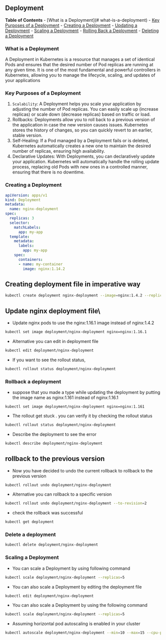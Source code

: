 <h2>Deployment</h2>

**Table of Contents**
    - [What is a Deployment](# what-is-a-deployment)
    - [Key Purposes of a Deployment](#key-purposes-of-a-deployment)
    - [Creating a Deployment](#creating-a-deployment)
    - [Updating a Deployment](#updating-a-deployment)
    - [Scaling a Deployment](#scaling-a-deployment)
    - [Rolling Back a Deployment](#rolling-back-a-deployment)
    - [Deleting a Deployment](#deleting-a-deployment)


### What is a Deployment
A Deployment in Kubernetes is a resource that manages a set of identical Pods and ensures that the desired number of Pod replicas are running at any given time. It is one of the most fundamental and powerful controllers in Kubernetes, allowing you to manage the lifecycle, scaling, and updates of your applications

### Key Purposes of a Deployment
1. `Scalability`:
    A Deployment helps you scale your application by adjusting the number of Pod replicas. You can easily scale up (increase replicas) or scale down (decrease replicas) based on traffic or load.
2. Rollbacks:
    Deployments allow you to roll back to a previous version of the application in case the new version causes issues. Kubernetes stores the history of changes, so you can quickly revert to an earlier, stable version.
3. Self-Healing:
    If a Pod managed by a Deployment fails or is deleted, Kubernetes automatically creates a new one to maintain the desired number of replicas, ensuring high availability.
4. Declarative Updates:
    With Deployments, you can declaratively update your application. Kubernetes will automatically handle the rolling update process, replacing old Pods with new ones in a controlled manner, ensuring that there is no downtime.

### Creating a Deployment
```yaml
apiVersion: apps/v1
kind: Deployment
metadata:
  name: nginx-deployment
spec:
  replicas: 3
  selector:
    matchLabels:
      app: my-app
  template:
    metadata:
      labels:
        app: my-app
    spec:
      containers:
      - name: my-container
        image: nginx:1.14.2
```
## Creating deployment file in imperative way
```bash
kubectl create deployment nginx-deployment --image=nginx:1.4.2 --replicas=3 --dry-run=client -o yaml > nginx-deployment.yaml
```
## Update nginx  deployment file\
- Update  nginx pods to use the nginx:1.16.1 image instead of nginx:1.4.2
```bash
kubectl set image deployment/nginx-deployment nginx=nginx:1.16.1
```
- Alternative you can edit in deployment file
```bash
kubectl edit deployment/nginx-deployment
```
- If you want to see the rollout status,
```bash
kubectl rollout status deployment/nginx-deployment
```
### Rollback a deployment
- suppose that you  made a type while updating the deployment by putting the image name as nginx:1.161 instead of nginx:1.16.1
```
kubectl set image deployment/nginx-deployment nginx=nginx:1.161
```
- The rollout get stuck . you can verify it by checking the rollout status 
```bash
kubectl rollout status deployment/nginx-deployment
```
- Describe the deployment to see the error
```bash
kubectl describe deployment/nginx-deployment
```
## rollback to the previous version
- Now you have decided to undo the current rollback to rollback to  the previous version
```bash
kubectl rollout undo deployment/nginx-deployment
```
- Alternative you can rollback to a specific version
```bash 
kubectl rollout undo deployment/nginx-deployment --to-revision=2
```
- check the rollback was successful
```bash
kubectl get deployment

```
### Delete a deployment
```bash
kubectl delete deployment/nginx-deployment
```

### Scaling a Deployment
- You can scale a Deployment by using following   command
```bash
kubectl scale deployment/nginx-deployment --replicas=5
```
- You can also scale a Deployment by editing the deployment file
```bash
kubectl edit deployment/nginx-deployment
```
- You can also scale a Deployment by using the following command
```bash
kubectl scale deployment/nginx-deployment --replicas=5
```
- Assuming horizontal pod autoscaling is enabled in your cluster
```bash
kubectl autoscale deployment/nginx-deployment --min=10 --max=15 --cpu-percent=80
```